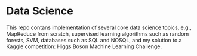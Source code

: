 # Data Science

This repo contans implementation of several core data science topics, e.g., MapReduce from scratch, supervised learning algorithms such as random forests, SVM, databases such as SQL and NOSQL, and my solution to a Kaggle competition: Higgs Boson Machine Learning Challenge.
